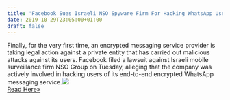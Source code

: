 ```yaml
---
title: 'Facebook Sues Israeli NSO Spyware Firm For Hacking WhatsApp Users'
date: 2019-10-29T23:05:00+01:00
draft: false
---
```


Finally, for the very first time, an encrypted messaging service provider is taking legal action against a private entity that has carried out malicious attacks against its users. Facebook filed a lawsuit against Israeli mobile surveillance firm NSO Group on Tuesday, alleging that the company was actively involved in hacking users of its end-to-end encrypted WhatsApp messaging service.![](http://feeds.feedburner.com/~r/TheHackersNews/~4/HUx_oyb8AA8)  
[Read Here»](https://thehackernews.com/2019/10/whatsapp-nso-group-malware.html)